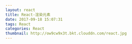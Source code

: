 ```yaml
---
layout: react
title: React-渲染元素
date: 2017-09-18 15:07:31
tags: React
categories: React
thumbnail: http://ow9cw9x3t.bkt.clouddn.com/react.jpg
---
```


